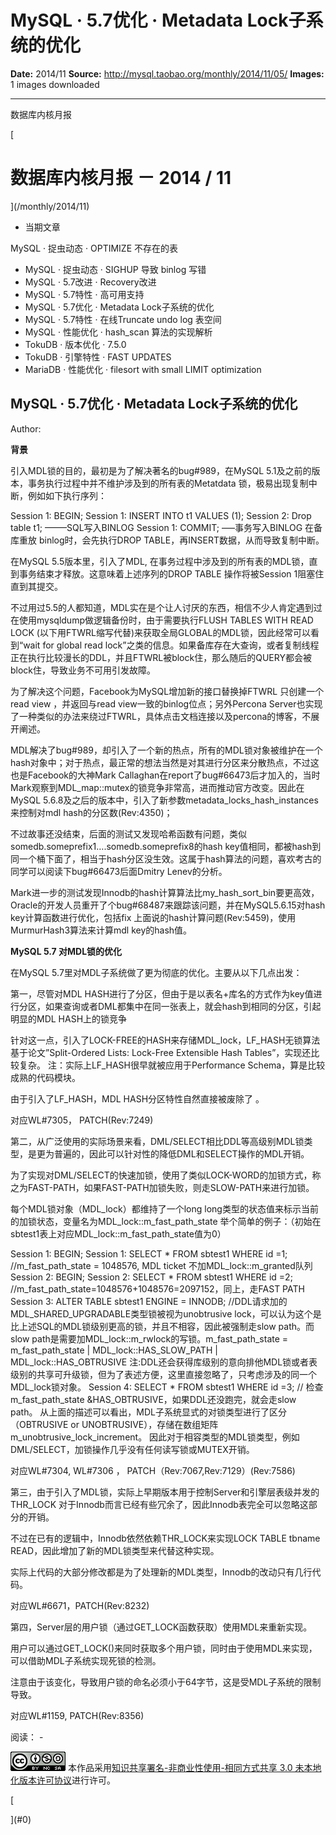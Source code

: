# MySQL · 5.7优化 · Metadata Lock子系统的优化

**Date:** 2014/11
**Source:** http://mysql.taobao.org/monthly/2014/11/05/
**Images:** 1 images downloaded

---

数据库内核月报

 [
 # 数据库内核月报 － 2014 / 11
 ](/monthly/2014/11)

 * 当期文章

 MySQL · 捉虫动态 · OPTIMIZE 不存在的表
* MySQL · 捉虫动态 · SIGHUP 导致 binlog 写错
* MySQL · 5.7改进 · Recovery改进
* MySQL · 5.7特性 · 高可用支持
* MySQL · 5.7优化 · Metadata Lock子系统的优化
* MySQL · 5.7特性 · 在线Truncate undo log 表空间
* MySQL · 性能优化 · hash_scan 算法的实现解析
* TokuDB · 版本优化 · 7.5.0
* TokuDB · 引擎特性 · FAST UPDATES
* MariaDB · 性能优化 · filesort with small LIMIT optimization

 ## MySQL · 5.7优化 · Metadata Lock子系统的优化 
 Author: 

 **背景**

引入MDL锁的目的，最初是为了解决著名的bug#989，在MySQL 5.1及之前的版本，事务执行过程中并不维护涉及到的所有表的Metatdata 锁，极易出现复制中断，例如如下执行序列：

Session 1: BEGIN;
Session 1: INSERT INTO t1 VALUES (1);
Session 2: Drop table t1; ——–SQL写入BINLOG
Session 1: COMMIT; —–事务写入BINLOG
在备库重放 binlog时，会先执行DROP TABLE，再INSERT数据，从而导致复制中断。

在MySQL 5.5版本里，引入了MDL, 在事务过程中涉及到的所有表的MDL锁，直到事务结束才释放。这意味着上述序列的DROP TABLE 操作将被Session 1阻塞住直到其提交。

不过用过5.5的人都知道，MDL实在是个让人讨厌的东西，相信不少人肯定遇到过在使用mysqldump做逻辑备份时，由于需要执行FLUSH TABLES WITH READ LOCK (以下用FTWRL缩写代替)来获取全局GLOBAL的MDL锁，因此经常可以看到“wait for global read lock”之类的信息。如果备库存在大查询，或者复制线程正在执行比较漫长的DDL，并且FTWRL被block住，那么随后的QUERY都会被block住，导致业务不可用引发故障。

为了解决这个问题，Facebook为MySQL增加新的接口替换掉FTWRL 只创建一个read view ，并返回与read view一致的binlog位点；另外Percona Server也实现了一种类似的办法来绕过FTWRL，具体点击文档连接以及percona的博客，不展开阐述。

MDL解决了bug#989，却引入了一个新的热点，所有的MDL锁对象被维护在一个hash对象中；对于热点，最正常的想法当然是对其进行分区来分散热点，不过这也是Facebook的大神Mark Callaghan在report了bug#66473后才加入的，当时Mark观察到MDL_map::mutex的锁竞争非常高，进而推动官方改变。因此在MySQL 5.6.8及之后的版本中，引入了新参数metadata_locks_hash_instances来控制对mdl hash的分区数(Rev:4350)；

不过故事还没结束，后面的测试又发现哈希函数有问题，类似somedb.someprefix1….somedb.someprefix8的hash key值相同，都被hash到同一个桶下面了，相当于hash分区没生效。这属于hash算法的问题，喜欢考古的同学可以阅读下bug#66473后面Dmitry Lenev的分析。

Mark进一步的测试发现Innodb的hash计算算法比my_hash_sort_bin要更高效， Oracle的开发人员重开了个bug#68487来跟踪该问题，并在MySQL5.6.15对hash key计算函数进行优化，包括fix 上面说的hash计算问题(Rev:5459)，使用MurmurHash3算法来计算mdl key的hash值。

**MySQL 5.7 对MDL锁的优化**

在MySQL 5.7里对MDL子系统做了更为彻底的优化。主要从以下几点出发：

第一，尽管对MDL HASH进行了分区，但由于是以表名+库名的方式作为key值进行分区，如果查询或者DML都集中在同一张表上，就会hash到相同的分区，引起明显的MDL HASH上的锁竞争

针对这一点，引入了LOCK-FREE的HASH来存储MDL_lock，LF_HASH无锁算法基于论文”Split-Ordered Lists: Lock-Free Extensible Hash Tables”，实现还比较复杂。 注：实际上LF_HASH很早就被应用于Performance Schema，算是比较成熟的代码模块。

由于引入了LF_HASH，MDL HASH分区特性自然直接被废除了 。

对应WL#7305， PATCH(Rev:7249)

第二，从广泛使用的实际场景来看，DML/SELECT相比DDL等高级别MDL锁类型，是更为普遍的，因此可以针对性的降低DML和SELECT操作的MDL开销。

为了实现对DML/SELECT的快速加锁，使用了类似LOCK-WORD的加锁方式，称之为FAST-PATH，如果FAST-PATH加锁失败，则走SLOW-PATH来进行加锁。

每个MDL锁对象（MDL_lock）都维持了一个long long类型的状态值来标示当前的加锁状态，变量名为MDL_lock::m_fast_path_state 举个简单的例子：（初始在sbtest1表上对应MDL_lock::m_fast_path_state值为0）

Session 1: BEGIN;
Session 1: SELECT * FROM sbtest1 WHERE id =1; //m_fast_path_state = 1048576, MDL ticket 不加MDL_lock::m_granted队列
Session 2: BEGIN;
Session 2: SELECT * FROM sbtest1 WHERE id =2; //m_fast_path_state=1048576+1048576=2097152，同上，走FAST PATH
Session 3: ALTER TABLE sbtest1 ENGINE = INNODB; //DDL请求加的MDL_SHARED_UPGRADABLE类型锁被视为unobtrusive lock，可以认为这个是比上述SQL的MDL锁级别更高的锁，并且不相容，因此被强制走slow path。而slow path是需要加MDL_lock::m_rwlock的写锁。m_fast_path_state = m_fast_path_state | MDL_lock::HAS_SLOW_PATH | MDL_lock::HAS_OBTRUSIVE
注:DDL还会获得库级别的意向排他MDL锁或者表级别的共享可升级锁，但为了表述方便，这里直接忽略了，只考虑涉及的同一个MDL_lock锁对象。
Session 4: SELECT * FROM sbtest1 WHERE id =3; // 检查m_fast_path_state &HAS_OBTRUSIVE，如果DDL还没跑完，就会走slow path。
从上面的描述可以看出，MDL子系统显式的对锁类型进行了区分（OBTRUSIVE or UNOBTRUSIVE），存储在数组矩阵m_unobtrusive_lock_increment。 因此对于相容类型的MDL锁类型，例如DML/SELECT，加锁操作几乎没有任何读写锁或MUTEX开销。

对应WL#7304, WL#7306 ， PATCH（Rev:7067,Rev:7129）(Rev:7586)

第三，由于引入了MDL锁，实际上早期版本用于控制Server和引擎层表级并发的THR_LOCK 对于Innodb而言已经有些冗余了，因此Innodb表完全可以忽略这部分的开销。

不过在已有的逻辑中，Innodb依然依赖THR_LOCK来实现LOCK TABLE tbname READ，因此增加了新的MDL锁类型来代替这种实现。

实际上代码的大部分修改都是为了处理新的MDL类型，Innodb的改动只有几行代码。

对应WL#6671，PATCH(Rev:8232)

第四，Server层的用户锁（通过GET_LOCK函数获取）使用MDL来重新实现。

用户可以通过GET_LOCK()来同时获取多个用户锁，同时由于使用MDL来实现，可以借助MDL子系统实现死锁的检测。

注意由于该变化，导致用户锁的命名必须小于64字节，这是受MDL子系统的限制导致。

对应WL#1159, PATCH(Rev:8356)

 阅读： - 

[![知识共享许可协议](.img/8232d49bd3e9_88x31.png)](http://creativecommons.org/licenses/by-nc-sa/3.0/)
本作品采用[知识共享署名-非商业性使用-相同方式共享 3.0 未本地化版本许可协议](http://creativecommons.org/licenses/by-nc-sa/3.0/)进行许可。

 [

 ](#0)